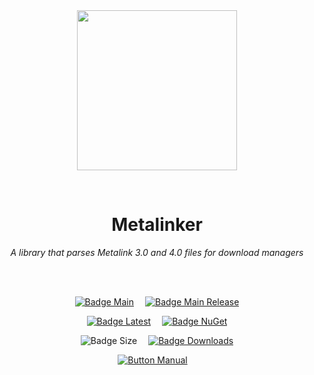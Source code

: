 
<div align = center>

<br>
<br>
    
<img
  src = 'https://cdn.jsdelivr.net/gh/Aptivi/Metalinker@main/assets/OfficialAppIcon-Metalinker-512.png'
  width = 256
  align = center
/>

<br>

# Metalinker
    
*A library that parses Metalink 3.0 and 4.0 files for download managers*

<br>
<br>

[![Badge Main]][Main]   
[![Badge Main Release]][Main Release]

[![Badge Latest]][Latest]   
[![Badge NuGet]][NuGet]

![Badge Size]   
[![Badge Downloads]][Releases]

[![Button Manual]][Manual]   

</div>
    
<br>

</div>


<!----------------------------------------------------------------------------->

[Releases]: https://github.com/Aptivi/Metalinker/releases
[Latest]: https://github.com/Aptivi/Metalinker/releases/latest
[NuGet]: https://www.nuget.org/packages/Metalinker/

[Main]: https://github.com/Aptivi/Metalinker/actions/workflows/build.yml
[Main Release]: https://github.com/Aptivi/Metalinker/actions/workflows/build-rel.yml

[Manual]: https://aptivi.gitbook.io/metalinker-manual/

<!----------------------------------[ Badges ]--------------------------------->

[Badge Downloads]: https://img.shields.io/github/downloads/Aptivi/Metalinker/total?color=217346&label=Downloads&style=for-the-badge&logoColor=white&logo=DocuSign&labelColor=2d9d5f
[Badge Latest]: https://img.shields.io/github/v/release/Aptivi/Metalinker?color=212121&include_prereleases&label=github&style=for-the-badge&logoColor=white&logo=AzureArtifacts&labelColor=303030
[Badge NuGet]: https://img.shields.io/nuget/vpre/Metalinker?color=012f52&style=for-the-badge&logoColor=white&logo=NuGet&labelColor=004880
[Badge Size]: https://img.shields.io/github/repo-size/Aptivi/Metalinker?color=bb4a28&label=size&logoColor=white&style=for-the-badge&logo=GoogleAnalytics&labelColor=E85C33

[Badge Main]: https://github.com/Aptivi/Metalinker/actions/workflows/build.yml/badge.svg
[Badge Main Release]: https://github.com/Aptivi/Metalinker/actions/workflows/build-rel.yml/badge.svg


<!---------------------------------[ Buttons ]--------------------------------->

[Button Libraries]: https://img.shields.io/badge/Libraries-EA8220?style=for-the-badge&logoColor=white&logo=AzureArtifacts
[Button Manual]: https://img.shields.io/badge/Docs-blueviolet?style=for-the-badge&logoColor=white&logo=GitBook
